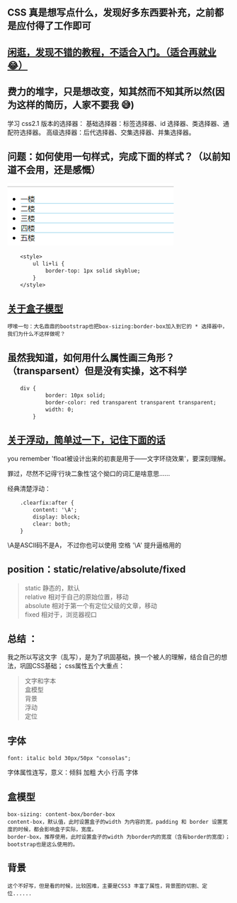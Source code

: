 ## CSS 真是想写点什么，发现好多东西要补充，之前都是应付得了工作即可

## [闲逛，发现不错的教程，不适合入门。（适合再就业 😂）](http://www.cnblogs.com/wangfupeng1988/p/4237249.html)

## 费力的堆字，只是想改变，知其然而不知其所以然(因为这样的简历，人家不要我 😅)

学习 css2.1 版本的选择器：
基础选择器：标签选择器、id 选择器、类选择器、通配符选择器。
高级选择器：后代选择器、交集选择器、并集选择器。

## 问题：如何使用一句样式，完成下面的样式？（以前知道不会用，还是感慨）

![Alt text](/CSS/不一样的选择器.png 'Optional title')

```    
    <style>
        ul li+li {
            border-top: 1px solid skyblue;
        }
    </style>
```

## [关于盒子模型](http://www.cnblogs.com/wangfupeng1988/p/4287292.html)  
    啰嗦一句：大名鼎鼎的bootstrap也把box-sizing:border-box加入到它的 * 选择器中，我们为什么不这样做呢？

## 虽然我知道，如何用什么属性画三角形？（transparsent）但是没有实操，这不科学
```
    div {
            border: 10px solid;
            border-color: red transparent transparent transparent;
            width: 0;
        }  
```

## [关于浮动，简单过一下，记住下面的话](http://www.cnblogs.com/wangfupeng1988/p/4314160.html)
you remember 'float被设计出来的初衷是用于——文字环绕效果'，要深刻理解。

罪过，尽然不记得‘行块二象性’这个拗口的词汇是啥意思......

经典清楚浮动：  

        .clearfix:after {
            content: '\A';  
            display: block;
            clear: both;
        }

\A是ASCII码不是A， 不过你也可以使用 空格
'\A' 提升逼格用的

## position：static/relative/absolute/fixed
> static  静态的，默认  
> relative  相对于自己的原始位置，移动    
> absolute  相对于第一个有定位父级的文章，移动   
> fixed   相对于，浏览器视口   


## 总结 ：  
我之所以写这文字（乱写），是为了巩固基础，换一个被人的理解，结合自己的想法，巩固CSS基础；
css属性五个大重点：
> 文字和字本  
> 盒模型  
> 背景  
> 浮动  
> 定位  

## 字体  
    font: italic bold 30px/50px "consolas";

字体属性连写，意义：倾斜 加粗 大小 行高 字体

## 盒模型  
    box-sizing: content-box/border-box
    content-box，默认值，此时设置盒子的width 为内容的宽，padding 和 border 设置宽度的时候，都会影响盒子实际，宽度。
    border-box，推荐使用，此时设置盒子的width 为border内的宽度（含有border的宽度）；bootstrap也是这么使用的。

## 背景  

    这个不好写，但是看的时候，比较困难，主要是CSS3 丰富了属性，背景图的切割、定位......  
    
